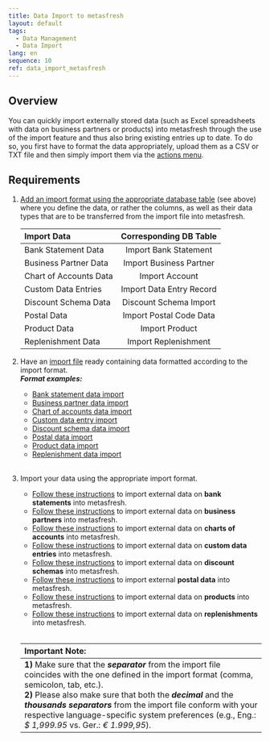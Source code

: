 ```yaml
---
title: Data Import to metasfresh
layout: default
tags:
  - Data Management
  - Data Import
lang: en
sequence: 10
ref: data_import_metasfresh
---
```


## Overview
You can quickly import externally stored data (such as Excel spreadsheets with data on business partners or products) into metasfresh through the use of the import feature and thus also bring existing entries up to date. To do so, you first have to format the data appropriately, upload them as a CSV or TXT file and then simply import them via the [actions menu](StartAction).

## Requirements
1. [Add an import format using the appropriate database table](Add_import_format) (see above) where you define the data, or rather the columns, as well as their data types that are to be transferred from the import file into metasfresh.

   | Import Data | Corresponding DB Table |
   | :--- | :---: |
   | Bank Statement Data | Import Bank Statement |
   | Business Partner Data | Import Business Partner |
   | Chart of Accounts Data | Import Account |
   | Custom Data Entries | Import Data Entry Record |
   | Discount Schema Data | Discount Schema Import |
   | Postal Data | Import Postal Code Data |
   | Product Data | Import Product |
   | Replenishment Data | Import Replenishment |

1. Have an [import file](Import_file_useful_tips) ready containing data formatted according to the import format.<br> ***Format examples:***
   - [Bank statement data import](Import_format_example_bank_statement)
   - [Business partner data import](Import_format_example_bpartner)
   - [Chart of accounts data import](Import_format_example_charts_of_accounts)
   - [Custom data entry import](Import_format_example_data_entry)
   - [Discount schema data import](Import_format_example_discount_schema)
   - [Postal data import](Import_format_example_postal_data)
   - [Product data import](Import_format_example_product)
   - [Replenishment data import](Import_format_example_replenishments)<br><br>

1. Import your data using the appropriate import format.
   - [Follow these instructions](Import_bank_statement_data) to import external data on **bank statements** into metasfresh.
   - [Follow these instructions](Import_bpartner_data) to import external data on **business partners** into metasfresh.
   - [Follow these instructions](Import_charts_of_accounts) to import external data on **charts of accounts** into metasfresh.
   - [Follow these instructions](Import_custom_data_entries) to import external data on **custom data entries** into metasfresh.
   - [Follow these instructions](Import_discount_schema) to import external data on **discount schemas** into metasfresh.
   - [Follow these instructions](Import_product_data) to import external **postal data** into metasfresh.
   - [Follow these instructions](Import_product_data) to import external data on **products** into metasfresh.
   - [Follow these instructions](Import_replenishment_data) to import external data on **replenishments** into metasfresh.<br><br>

    | **Important Note:** |
    | :--- |
    | **1)** Make sure that the ***separator*** from the import file coincides with the one defined in the import format (comma, semicolon, tab, etc.).<br> **2)** Please also make sure that both the ***decimal*** and the ***thousands separators*** from the import file conform with your respective language-specific system preferences (e.g., Eng.: *$ 1,999.95* vs. Ger.: *€ 1.999,95*). |
